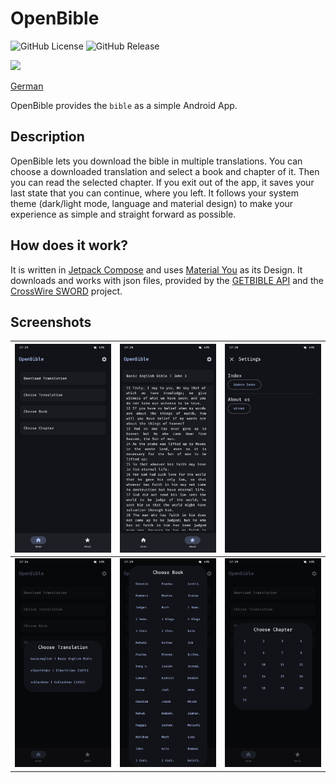 # OpenBible
![GitHub License](https://img.shields.io/github/license/SchweGELBin/OpenBible2)
![GitHub Release](https://img.shields.io/github/v/release/SchweGELBin/OpenBible2)

<a href="https://play.google.com/store/apps/details?id=com.schwegelbin.openbible"><img src="https://play.google.com/intl/en_us/badges/images/generic/en_badge_web_generic.png" height="60"></a>

[German](./README_DE.md)

OpenBible provides the `bible` as a simple Android App.

## Description
OpenBible lets you download the bible in multiple translations.
You can choose a downloaded translation and select a book and chapter of it.
Then you can read the selected chapter.
If you exit out of the app, it saves your last state that you can continue, where you left.
It follows your system theme (dark/light mode, language and material design) to make your experience as simple and straight forward as possible.

## How does it work?
It is written in [Jetpack Compose](https://developer.android.com/compose) and uses [Material You](https://m3.material.io) as its Design.
It downloads and works with json files, provided by the [GETBIBLE API](https://getbible.net/docs) and the [CrossWire SWORD](https://www.crosswire.org/sword) project.

## Screenshots
| ![](./res/screenshots/screenshot_screen_home.png) | ![](./res/screenshots/screenshot_screen_read.png) | ![](./res/screenshots/screenshot_screen_settings.png) |
|---------------------------------------------------|---------------------------------------------------|-------------------------------------------------------|
| ![](./res/screenshots/screenshot_choose_translation.png) | ![](./res/screenshots/screenshot_choose_book.png) | ![](./res/screenshots/screenshot_choose_chapter.png) |